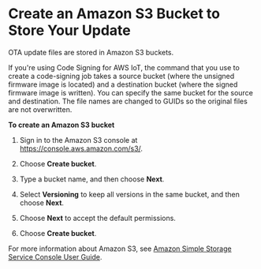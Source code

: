 # Create an Amazon S3 Bucket to Store Your Update<a name="dg-ota-bucket"></a>

OTA update files are stored in Amazon S3 buckets\.

If you're using Code Signing for AWS IoT, the command that you use to create a code\-signing job takes a source bucket \(where the unsigned firmware image is located\) and a destination bucket \(where the signed firmware image is written\)\. You can specify the same bucket for the source and destination\. The file names are changed to GUIDs so the original files are not overwritten\.<a name="create-bucket"></a>

**To create an Amazon S3 bucket**

1. Sign in to the Amazon S3 console at [https://console\.aws\.amazon\.com/s3/](https://console.aws.amazon.com/s3/)\.

1. Choose **Create bucket**\.

1. Type a bucket name, and then choose **Next**\.

1. Select **Versioning** to keep all versions in the same bucket, and then choose **Next**\.

1. Choose **Next** to accept the default permissions\.

1. Choose **Create bucket**\.

For more information about Amazon S3, see [Amazon Simple Storage Service Console User Guide](https://docs.aws.amazon.com/AmazonS3/latest/user-guide/)\.